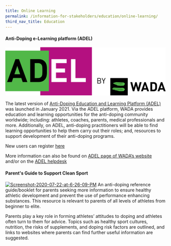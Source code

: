 ```yaml
---
title: Online Learning
permalink: /information-for-stakeholders/education/online-learning/
third_nav_title: Education
---
```

#### **Anti-Doping e-Learning platform (ADEL)**
![ADEL Logo](/images/ADEL/a9257ee8196865c96317f555da18b10d8f60f48c.png)

The latest version of [Anti-Doping Education and Learning Platform (ADEL)](https://adel.wada-ama.org/learn/signin) was launched in January 2021. Via the ADEL platform, WADA provides education and learning opportunities for the anti-doping community worldwide; including: athletes, coaches, parents, medical professionals and more. Additionally, on ADEL, anti-doping practitioners will be able to find learning opportunities to help them carry out their roles; and, resources to support development of their anti-doping programs.

New users can register [here](https://adel.wada-ama.org/learn)

More information can also be found on [ADEL page of WADA’s website](https://www.wada-ama.org/en/what-we-do/education-and-training/about-adel) and/or on the [ADEL helpdesk](https://adel-help.wada-ama.org/hc/en-us)

#### **Parent's Guide to Support Clean Sport**
<a href="https://www.sportintegrity.gov.au/sites/default/files/SIA_Parents%20Guide%20To%20Clean%20Sport_2020_Original%20Colours_CURRENT.pdf"><img src="https://i.ibb.co/LJzB23z/Screenshot-2020-07-22-at-6-26-09-PM.png" alt="Screenshot-2020-07-22-at-6-26-09-PM" border="0"></a>
An anti-doping reference guide/booklet for parents seeking more information to ensure healthy athletic development and prevent the use of performance enhancing substances. This resource is relevant to parents of all levels of athletes from beginner to elite.

Parents play a key role in forming athletes’ attitudes to doping and athletes often turn to them for advice. Topics such as healthy sport cultures, nutrition, the risks of supplements, and doping risk factors are outlined, and links to websites where parents can find further useful information are suggested.